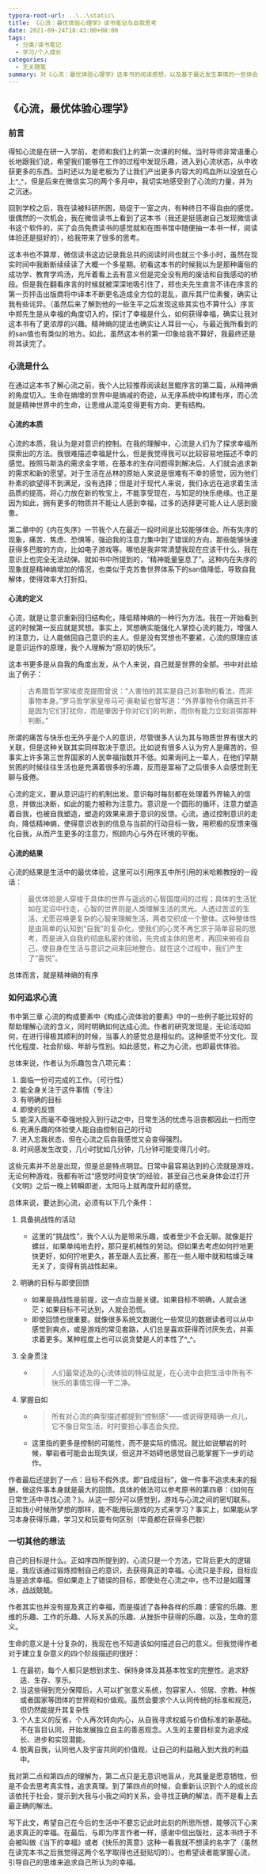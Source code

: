 ```yaml
---
typora-root-url: ..\..\static\
title: 《心流：最优体验心理学》读书笔记与自我思考
date: 2021-09-24T18:43:00+08:00
tags:
  - 分类/读书笔记
  - 学习/个人成长
categories:
  - 无关随笔
summary: 对《心流：最优体验心理学》这本书的阅读感想，以及基于最近发生事情的一些体会。
---
```


## 《心流，最优体验心理学》

### 前言

得知心流是在研一入学前，老师和我们上的第一次课的时候。当时导师非常语重心长地跟我们说，希望我们能够在工作的过程中发现乐趣，进入到心流状态，从中收获更多的东西。当时还以为是老板为了让我们产出更多内容大的鸡血所以没放在心上^_^，但是后来在微信实习的两个多月中，我切实地感受到了心流的力量，并为之沉迷。

回到学校之后，我在读被科研所困，局促于一室之内，有种终日不得自由的感觉。很偶然的一次机会，我在微信读书上看到了这本书（我还是挺感谢自己发现微信读书这个软件的，买了会员免费读书的感觉就和在图书馆中随便抽一本书一样，阅读体验还是挺好的），给我带来了很多的思考。

这本书也不算厚，微信读书这边记录我总共的阅读时间也就三个多小时，虽然在现实时间中我断断续续读了大概一个多星期。初看这本书的时候我以为是那种庸俗的成功学、教育学鸡汤，充斥着看上去有意义但是完全没有用的废话和自我感动的桥段。但是我在翻看序言的时候就被深深地吸引住了，郑也夫先生直言不讳在序言的第一页抨击出版商将中译本不断更名造成全方位的混乱，直斥其尸位素餐，确实让我有些诧异。（虽然后来了解到他的一些生平之后发现这些其实也不算什么）序言中郑先生是从幸福的角度切入的，探讨了幸福是什么，如何获得幸福，确实让我对这本书有了更浓厚的兴趣。精神熵的提法也确实让人耳目一心，与最近我所看到的的san值也有类似的地方。如此，虽然这本书的第一印象给我不算好，我最终还是将其读完了。

### 心流是什么

在通过这本书了解心流之前，我个人比较推荐阅读赵昱鲲序言的第二篇，从精神熵的角度切入。生命在熵增的世界中是熵减的奇迹，从无序系统中构建有序，而心流就是精神世界中的生命，让思维从混沌变得更有方向、更有结构。

#### 心流的本质

心流的本质，我认为是对意识的控制。在我的理解中，心流是人们为了探求幸福所探索出的方法。我很难描述幸福是什么，但是我觉得我可以比较容易地描述不幸的感觉。按照马斯洛的需求金字塔，在基本的生存问题得到解决后，人们就会追求新的需求和新的愿望。对于生活在丛林的原始人来说是很难有不幸的感觉，因为他们朴素的欲望得不到满足，没有选择；但是对于现代人来说，我们永远在追求着生活品质的提高，将心力放在新的牧宝上，不能享受现在，与知足的快乐绝缘。也正是因为如此，拥有更多的物质并不能让人感到幸福，过多的选择更可能人让人感到疲惫。

第二章中的《内在失序》一节我个人在最近一段时间是比较能够体会。所有失序的现象，痛苦、焦虑、恐惧等，强迫我的注意力集中到了错误的方向，那些能够快速获得多巴胺的方向，比如电子游戏等。哪怕是我非常清楚我现在应该干什么，我在意识上也完全无法动弹。就如书中所提到的，“精神能量窒息了”。这种内在失序的现象就是精神熵增加的情况，也类似于克苏鲁世界体系下的san值降低，导致自我解体，使得效率大打折扣。

#### 心流的定义

心流，就是让意识重新回归结构化，降低精神熵的一种行为方法。我在一开始看到这的时候第一反应就是冥想。事实上，冥想确实能强化人掌控心流的能力，增强人的注意力，让人能做回自己意识的主人。但是没有冥想也不要紧，心流的原理应该是意识运作的原理，我个人理解为“原初的快乐”。

这本书更多是从自我的角度出发，从个人来说，自己就是世界的全部。书中对此给出了例子：

>  古希腊哲学家埃皮克提图曾说：“人害怕的其实是自己对事物的看法，而非事物本身。”罗马哲学家皇帝马可·奥勒留也曾写道：“外界事物令你痛苦并不是因为它们打扰你，而是肇因于你对它们的判断，而你有能力立刻消弭那种判断。”

所谓的痛苦与快乐也无外乎是个人的意识，尽管很多人认为其与物质世界有很大的关联，但是这种关联其实同样取决于意识。比如说有很多人认为穷人是痛苦的，但事实上许多第三世界国家的人民幸福指数并不低。如果询问上一辈人，在他们早期贫困的时候往往生活也是充满着很多的乐趣，反而是富裕了之后很多人会感觉到无聊与疲倦。

心流的定义，要从意识运行的机制出发。意识每时每刻都在处理着外界输入的信息，并做出决断，如此的能力被称为注意力。意识是一个圆形的循环，注意力塑造着自我，也被自我塑造，塑造的效果来源于意识的反馈。心流，通过控制意识的走向，降低精神熵，使得意识收到的信息与当前的行动目标一致，用积极的反馈来强化自我，从而产生更多的注意力，照顾内心与外在环境的平衡。

#### 心流的结果

心流的结果是生活中的最优体验，这里可以引用序五中所引用的米哈赖教授的一段话：

> 最优体验是人穿梭于具体的世界与遥远的心智国度间的过程；具体的生活犹如在泥沼中行走，心智的世界则是人类理解生活的灵光。人透过苦涩的生活，尤愿召唤更复杂的心智来理解生活，两者交织成一个整体。这种整体性是由简单的认知到“自我”的复杂化，使我们的心灵不再乞求于简单容易的思考，而是进入自我的彻底私密的体验，先完成主体的思考，再回来俯视自己，使自身在生活与意识之间来回地整合。就在这个过程中，我们产生了“喜悦”。

总体而言，就是精神熵的有序

### 如何追求心流

书中第三章 心流的构成要素中《构成心流体验的要素》中的一些例子能比较好的帮助理解心流的含义，同时明确如何达成心流。作者的研究发现是，无论活动如何，在进行得极其顺利的时候，当事人的感觉总是相似的。这种感觉不分文化、现代化程度、社会阶级、年龄与性别。如此感觉，称之为心流，也即最优体验。

总体来说，作者认为乐趣包含八项元素：

1. 面临一份可完成的工作。（可行性）
2. 能全身关注于这件事情（专注）
3. 有明确的目标
4. 即使的反馈
5. 能深入而毫不牵强地投入到行动之中，日常生活的忧虑与沮丧都因此一扫而空
6. 充满乐趣的体验使人能自由控制自己的行动
7. 进入忘我状态，但在心流之后自我感觉又会变得强烈。
8. 时间感发生改变，几小时犹如几分钟，几分钟可能变得几小时。

这些元素并不总是出现，但是总是特点明显。日常中最容易达到的心流就是游戏，无论何种游戏，我都有听过“感觉时间变快”的经验，甚至自己也亲身体会过打开《文明》之后一晚上转瞬即逝，太阳马上就再度升起的感觉。



总体来说，要达到心流，必须有以下几个条件：

1. 具备挑战性的活动

   * 这里的“挑战性”，我个人认为是带来乐趣，或者至少不会无聊。就像是拧螺丝，如果单纯地去拧，那只是机械性的劳动。但如果去考虑如何拧地更快更好，如何拧地更久，甚至跟人去比赛，那在一些人眼中就和枯燥乏味无关了，变得有挑战性起来。

2. 明确的目标与即使回馈

   * 如果是挑战性是前提，这一点应当是关键。如果目标不明确，人就会迷茫；如果目标不可达到，人就会恐慌。
   * 即使回馈也很重要。就像很多系统文数据化一些常见的数据读者可以从中感觉到爽点，或是游戏的常见套路，人们总是喜欢获得而讨厌失去，并索求着更多。某种程度上也可以说贪婪是人的本性了^_^。

3. 全身贯注

   * > 人们最常述及的心流体验的特征就是，在心流中会把生活中所有不快乐的事情忘得一干二净。

4. 掌握自如

   * > 所有对心流的典型描述都提到“控制感”——或说得更精确一点儿，它不像日常生活，时时要担心事态会失控。

   * 这里指的更多是控制的可能性，而不是实际的情况。就比如说攀岩的时候，攀岩者可能会出现失误，但这并不妨碍他感觉自己能掌握下一步的动作。

作者最后还提到了一点：目标不假外求。即“自成目标”，做一件事不追求未来的报酬，做这件事本身就是最大的回馈。具体的做法可以参考原书的第四章：《如何在日常生活中寻找心流？》。从这一部分可以感觉到，游戏与心流之间的密切联系。正如我小时候所梦想的那样，能不能用玩游戏的方式来学习？事实上，如果能从学习本身获得乐趣，学习又和玩耍有何区别（毕竟都在获得多巴胺）

### 一切其他的想法

自己的目标是什么。正如序四所提到的，心流只是一个方法，它背后更大的逻辑是，我应该通过锻炼控制自己的意识，去获得真正的幸福。心流只是手段，目标应当是追求幸福。但如果走上了错误的目标，即使处在心流之中，也不过是如履薄冰，战战兢兢。

作者其实也并没有提及真正的幸福，而是描述了各种各样的乐趣：感官的乐趣、思维的乐趣、工作的乐趣、人际关系的乐趣、从挫折中获得的乐趣，以及，生命的意义。

生命的意义是十分复杂的，我现在也不知道该如何描述自己的意义。但我觉得作者对于建立复杂意义的四个阶段描述的很好：

1. 在最初，每个人都只是想到求生、保持身体及其基本牧宝的完整性。追求舒适、生存、享乐。
2. 当这些得到充分保障后，人可以扩张意义系统，包容家人、邻居、宗教、种族或者国家等团体的世界观和价值观。虽然会要求个人认同传统的标准和规范，但仍然能提升其复杂性
3. 个人主义的反省，个人再次转向内心，从自我寻求权威与价值标准的新基础。不在盲目认同，开始发展独立自主的善恶观念。人生的主要目标变为追求成长、进步和实现潜能。
4. 脱离自我，认同他人及宇宙共同的价值观，让自己的利益融入到大我的利益中。

我对第二点和第四点的理解为，第二点只是无意识地盲从，充其量是愿意牺牲，但是不会去思考真实性，追求真理。到了第四点的时候，会重新认识到个人的成长应该依托于社会，提示到大我与小我之间的关系，会寻找正确的解法，而不是看上去最正确的解法。



写下此文，希望自己在今后的生活中不要忘记此时此刻的所思所想，能够沉下心来追求真正的幸福。在最后，与即为序言作者一样，感谢中信出版社，这本书终于不会被叫做《当下的幸福》或者《快乐的真意》这种一看我就不想读的名字了（虽然在读完本书之后我觉得这两个名字取得也还挺贴切的）。也希望读者能掌握心流，引导自己的思维来追求自己所认为的幸福。
